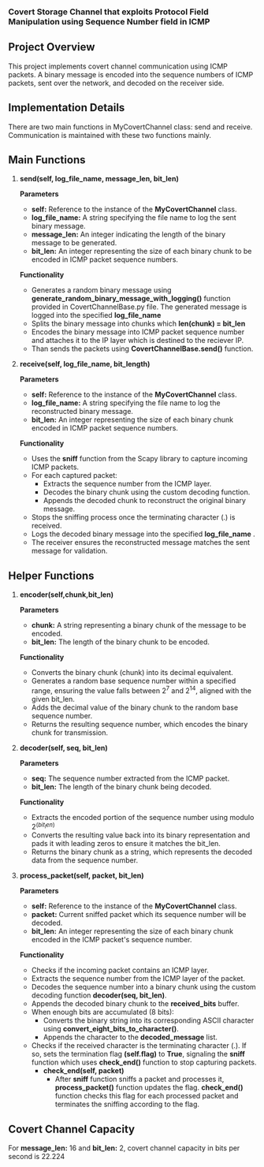 ### **Covert Storage Channel that exploits Protocol Field Manipulation using Sequence Number field in ICMP**

## Project Overview
This project implements covert channel communication using ICMP packets. A binary message is encoded into the sequence numbers of ICMP packets, sent over the network, and decoded on the receiver side.

## Implementation Details
There are two main functions in MyCovertChannel class: send and receive. Communication is maintained with these two functions mainly. 

## Main Functions
1. **send(self, log_file_name, message_len, bit_len)**

    **Parameters**
    - **self:** Reference to the instance of the **MyCovertChannel** class.
    - **log_file_name:** A string specifying the file name to log the sent binary message.
    - **message_len:** An integer indicating the length of the binary message to be generated.
    - **bit_len:** An integer representing the size of each binary chunk to be encoded in ICMP packet sequence numbers.

    **Functionality**
    - Generates a random binary message using **generate_random_binary_message_with_logging()** function provided in CovertChannelBase.py file. The generated message is logged into the specified **log_file_name**
    - Splits the binary message into chunks which **len(chunk) = bit_len**
    - Encodes the binary message into ICMP packet sequence number and attaches it to the IP layer which is destined to the reciever IP.
    - Than sends the packets using **CovertChannelBase.send()** function. 


2. **receive(self, log_file_name, bit_length)**

    **Parameters**
    - **self:** Reference to the instance of the **MyCovertChannel** class.
    - **log_file_name:** A string specifying the file name to log the reconstructed binary message.
    - **bit_len:** An integer representing the size of each binary chunk encoded in ICMP packet sequence numbers.

    **Functionality**
    - Uses the **sniff** function from the Scapy library to capture incoming ICMP packets.
    - For each captured packet:
        - Extracts the sequence number from the ICMP layer.
        - Decodes the binary chunk using the custom decoding function.
        - Appends the decoded chunk to reconstruct the original binary message.
    - Stops the sniffing process once the terminating character (.) is received.
    - Logs the decoded binary message into the specified **log_file_name** .
    - The receiver ensures the reconstructed message matches the sent message for validation.

## Helper Functions
1. **encoder(self,chunk,bit_len)**

    **Parameters**
    - **chunk:** A string representing a binary chunk of the message to be encoded.
    - **bit_len:** The length of the binary chunk to be encoded.

    **Functionality**
    - Converts the binary chunk (chunk) into its decimal equivalent.
    - Generates a random base sequence number within a specified range, ensuring the value falls between $2^7$ and $2^14$, aligned with the given bit_len.
    - Adds the decimal value of the binary chunk to the random base sequence number.
    - Returns the resulting sequence number, which encodes the binary chunk for transmission.

2. **decoder(self, seq, bit_len)**

    **Parameters**
    - **seq:**  The sequence number extracted from the ICMP packet.
    - **bit_len:** The length of the binary chunk being decoded.

    **Functionality**
    - Extracts the encoded portion of the sequence number using modulo $2^(bit_len)$
    - Converts the resulting value back into its binary representation and pads it with leading zeros to ensure it matches the bit_len.
    - Returns the binary chunk as a string, which represents the decoded data from the sequence number.

3. **process_packet(self, packet, bit_len)**

    **Parameters**
    - **self:** Reference to the instance of the **MyCovertChannel** class.
    - **packet:** Current sniffed packet which its sequence number will be decoded.
    - **bit_len:** An integer representing the size of each binary chunk encoded in the ICMP packet's sequence number.

    **Functionality**
    - Checks if the incoming packet contains an ICMP layer.
    - Extracts the sequence number from the ICMP layer of the packet.
    - Decodes the sequence number into a binary chunk using the custom decoding function **decoder(seq, bit_len)**.
    - Appends the decoded binary chunk to the **received_bits** buffer.
    - When enough bits are accumulated (8 bits):
        - Converts the binary string into its corresponding ASCII character using **convert_eight_bits_to_character()**.
        - Appends the character to the **decoded_message** list.
    - Checks if the received character is the terminating character (.). If so, sets the termination flag **(self.flag)** to **True**, signaling the **sniff** function which uses **check_end()** function to stop capturing packets.
        - **check_end(self, packet)**
            - After **sniff** function sniffs a packet and processes it, **process_packet()** function updates the flag. **check_end()** function checks this flag for each processed packet and terminates the sniffing according to the flag. 


## Covert Channel Capacity
For **message_len:** 16 and **bit_len:** 2, covert channel capacity in bits per second is 22.224